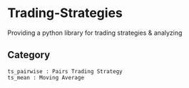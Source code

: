 # Trading-Strategies
Providing a python library for trading strategies & analyzing

## Category
    ts_pairwise : Pairs Trading Strategy
    ts_mean : Moving Average
    
    
    
